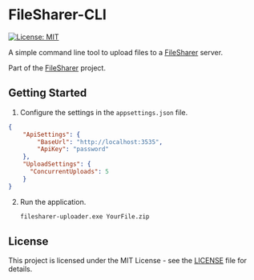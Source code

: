 # FileSharer-CLI

[![License: MIT](https://img.shields.io/badge/License-MIT-yellow.svg)](https://opensource.org/licenses/MIT)

A simple command line tool to upload files to a [FileSharer](https://github.com/DieHardcoreIT/filesharer) server.

Part of the [FileSharer](https://github.com/DieHardcoreIT/filesharer) project.


## Getting Started

1.  Configure the settings in the `appsettings.json` file.

```json
{
    "ApiSettings": {
        "BaseUrl": "http://localhost:3535",
        "ApiKey": "password"
    },
    "UploadSettings": {
      "ConcurrentUploads": 5
    }
}
```

2.  Run the application.
    ```bash
    filesharer-uploader.exe YourFile.zip
    ```


## License

This project is licensed under the MIT License - see the [LICENSE](LICENSE) file for details.